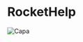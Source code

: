 # RocketHelp

![Capa](https://user-images.githubusercontent.com/53982668/184734662-5755e2f0-0d06-4d72-8bcc-72c5d9980ed8.png)
